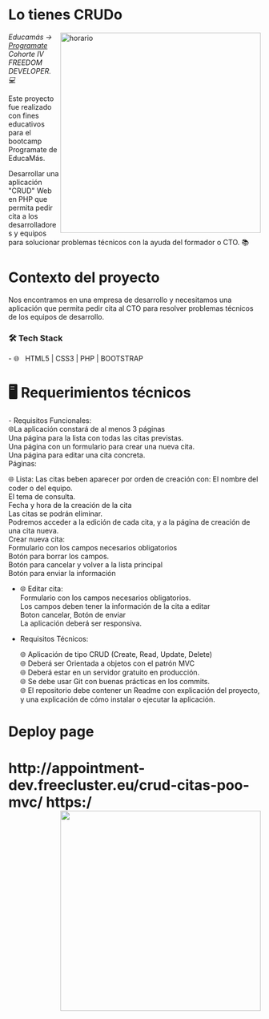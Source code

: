 <h1>Lo tienes CRUDo</h1>

<img src="https://png.pngtree.com/png-vector/20190901/ourlarge/pngtree-calender-icon-design-vector-png-image_1712237.jpg" min-width="400px" max-width="400px" width="400px" align="right" alt="horario">
<p><em> Educamás -> <a href="https://educamas.com.co/">Programate</a> Cohorte IV FREEDOM DEVELOPER. 💻 </br>
</em></p>
Este proyecto fue realizado con fines educativos para el bootcamp Programate de EducaMás. 



Desarrollar una aplicación "CRUD" Web en PHP que permita pedir cita a los desarrolladores y equipos para solucionar problemas técnicos con la ayuda del formador o CTO.
📚<h1>Contexto del proyecto</h1>
Nos encontramos en una empresa de desarrollo y necesitamos una aplicación que permita pedir cita al CTO para resolver problemas técnicos de los equipos de desarrollo.
<h3>🛠 Tech Stack </h3>
- 🌐 &nbsp; HTML5 | CSS3 | PHP | BOOTSTRAP


<h1> 🖥 Requerimientos técnicos </h1>
- Requisitos Funcionales: <br/>
   🌐La aplicación constará de al menos 3 páginas <br/>
           Una página para la lista con todas las citas previstas. <br/>
           Una página con un formulario para crear una nueva cita.  <br/>
           Una página para editar una cita concreta. <br/>
Páginas:

  🌐 Lista: Las citas beben aparecer por orden de creación con:
           El nombre del coder o del equipo. <br/>
           El tema de consulta. <br/>
           Fecha y hora de la creación de la cita <br/>
           Las citas se podrán eliminar. <br/>
           Podremos acceder a la edición de cada cita, y a la página de creación de una cita nueva. <br/>
           Crear nueva cita:<br/>
           Formulario con los campos necesarios obligatorios <br/>
           Botón para borrar los campos. <br/>
           Botón para cancelar y volver a la lista principal <br/>
           Botón para enviar la información <br/>
- 🌐 Editar cita: <br/>
      Formulario con los campos necesarios obligatorios. <br/>
      Los campos deben tener la información de la cita a editar <br/>
      Boton cancelar, Botón de enviar <br/>
La aplicación deberá ser responsiva. <br/> 

- Requisitos Técnicos: <br/>

    🌐 Aplicación de tipo CRUD (Create, Read, Update, Delete) <br/>
    🌐 Deberá ser Orientada a objetos con el patrón MVC <br/>
    🌐 Deberá estar en un servidor gratuito en producción. <br/>
    🌐 Se debe usar Git con buenas prácticas en los commits. <br/>
    🌐 El repositorio debe contener un Readme con explicación del proyecto, y una explicación de cómo instalar o ejecutar la aplicación. <br/>


<h1> Deploy page <h1>
   http://appointment-dev.freecluster.eu/crud-citas-poo-mvc/
   https:/
<img src="https://drive.google.com/drive/folders/1G6xkWoDz6b6DXwcoEt15DXnGSoP2WFp3" min-width="400px" max-width="400px" width="400px" align="right">
  
